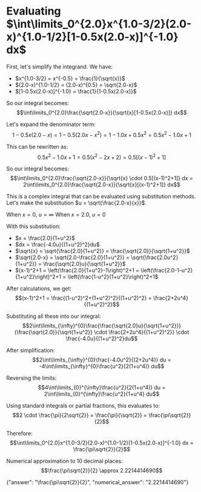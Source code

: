 # Evaluating $\int\limits_0^{2.0}x^{1.0-3/2}(2.0-x)^{1.0-1/2}[1-0.5x(2.0-x)]^{-1.0} dx$

First, let's simplify the integrand. We have:
- $x^{1.0-3/2} = x^{-0.5} = \frac{1}{\sqrt{x}}$
- $(2.0-x)^{1.0-1/2} = (2.0-x)^{0.5} = \sqrt{2.0-x}$
- $[1-0.5x(2.0-x)]^{-1.0} = \frac{1}{1-0.5x(2.0-x)}$

So our integral becomes:
$$\int\limits_0^{2.0}\frac{\sqrt{2.0-x}}{\sqrt{x}[1-0.5x(2.0-x)]} dx$$

Let's expand the denominator term:
$$1-0.5x(2.0-x) = 1-0.5(2.0x-x^2) = 1-1.0x+0.5x^2 = 0.5x^2-1.0x+1$$

This can be rewritten as:
$$0.5x^2-1.0x+1 = 0.5(x^2-2x+2) = 0.5[(x-1)^2+1]$$

So our integral becomes:
$$\int\limits_0^{2.0}\frac{\sqrt{2.0-x}}{\sqrt{x} \cdot 0.5[(x-1)^2+1]} dx = 2\int\limits_0^{2.0}\frac{\sqrt{2.0-x}}{\sqrt{x}[(x-1)^2+1]} dx$$

This is a complex integral that can be evaluated using substitution methods. Let's make the substitution $u = \sqrt{\frac{2.0-x}{x}}$.

When $x = 0$, $u = \infty$
When $x = 2.0$, $u = 0$

With this substitution:
- $x = \frac{2.0}{1+u^2}$
- $dx = \frac{-4.0u}{(1+u^2)^2}du$
- $\sqrt{x} = \sqrt{\frac{2.0}{1+u^2}} = \frac{\sqrt{2.0}}{\sqrt{1+u^2}}$
- $\sqrt{2.0-x} = \sqrt{2.0-\frac{2.0}{1+u^2}} = \sqrt{\frac{2.0u^2}{1+u^2}} = \frac{\sqrt{2.0}u}{\sqrt{1+u^2}}$
- $(x-1)^2+1 = \left(\frac{2.0}{1+u^2}-1\right)^2+1 = \left(\frac{2.0-1-u^2}{1+u^2}\right)^2+1 = \left(\frac{1-u^2}{1+u^2}\right)^2+1$

After calculations, we get:
$$(x-1)^2+1 = \frac{(1-u^2)^2+(1+u^2)^2}{(1+u^2)^2} = \frac{2+2u^4}{(1+u^2)^2}$$

Substituting all these into our integral:
$$2\int\limits_{\infty}^{0}\frac{\frac{\sqrt{2.0}u}{\sqrt{1+u^2}}}{\frac{\sqrt{2.0}}{\sqrt{1+u^2}} \cdot \frac{2+2u^4}{(1+u^2)^2}} \cdot \frac{-4.0u}{(1+u^2)^2}du$$

After simplification:
$$2\int\limits_{\infty}^{0}\frac{-4.0u^2}{(2+2u^4)} du = -4\int\limits_{\infty}^{0}\frac{u^2}{2(1+u^4)} du$$

Reversing the limits:
$$4\int\limits_{0}^{\infty}\frac{u^2}{2(1+u^4)} du = 2\int\limits_{0}^{\infty}\frac{u^2}{1+u^4} du$$

Using standard integrals or partial fractions, this evaluates to:
$$2 \cdot \frac{\pi}{2\sqrt{2}} = \frac{\pi}{\sqrt{2}} = \frac{\pi\sqrt{2}}{2}$$

Therefore:
$$\int\limits_0^{2.0}x^{1.0-3/2}(2.0-x)^{1.0-1/2}[1-0.5x(2.0-x)]^{-1.0} dx = \frac{\pi\sqrt{2}}{2}$$

Numerical approximation to 10 decimal places:
$$\frac{\pi\sqrt{2}}{2} \approx 2.2214414690$$

{"answer": "\\frac{\\pi\\sqrt{2}}{2}", "numerical_answer": "2.2214414690"}